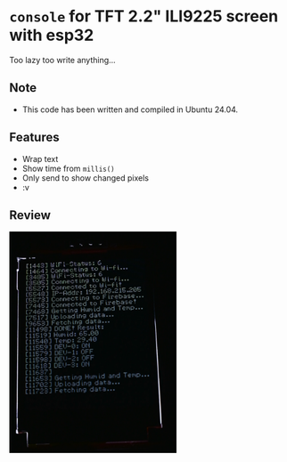 # ```console``` for TFT 2.2" ILI9225 screen with esp32

Too lazy too write anything...

## Note

- This code has been written and compiled in Ubuntu 24.04.

## Features

- Wrap text
- Show time from `millis()`
- Only send to show changed pixels
- :v

## Review

<img src="imgs/image.png" style="width:300px;" alt="img">
